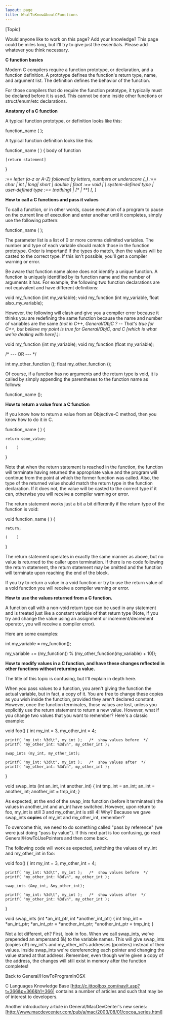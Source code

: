 ```yaml
---
layout: page
title: WhatToKnowAboutCFunctions
---
```


[Topic]

Would anyone like to work on this page?  Add your knowledge?  This page could be miles long, but I'll try to give just the essentials.  Please add whatever you think necessary. 

**C function basics**

Modern C compilers require a function prototype, or declaration, and a function definition.  A prototype
defines the function's return type, name, and argument list.  The definition defines the
behavior of the function.

For those compilers that do require the function prototype, it typically must be declared before it is used. This cannot be done inside other functions or struct/enum/etc declarations.

**Anatomy of a C function**

A typical function prototype, or definition looks like this:

    
<return type> function_name ( <argument list> );


A typical function definition looks like this:

    
<return type> function_name ( <argument list> )
{
    body of function

    [return statement]
}

<var name> :== letter (a-z or A-Z) followed by letters, numbers or underscore (_)
<basic data type> :== char | int | long| short | double | float
<return type> :==  void | <basic data type> | system-defined type | user-defined type
<argument list> :== (nothing) | <return type> [* | **]  <var name> [, <argument list>]



**How to call a C functions and pass it values**

To call a function, or in other words, cause execution of a program to pause on the current line of execution and enter another until it completes, simply use the following pattern: 

    
function_name ( <parameter list> );


The parameter list is a list of 0 or more comma delimited variables. The number and type of each variable should match those in the function prototype. Order is important! If the types do match, then the values will be casted to the correct type. If this isn't possible, you'll get a compiler warning or error.

Be aware that function name alone does not identify a unique function. A function is uniquely identified by its function name and the number of arguments it has. For example, the following two function declarations are not equivalent and have different definitions:

    
void my_function (int my_variable);
void my_function (int my_variable, float also_my_variable);


However, the following will clash and give you a compiler error because it thinks you are redefining the same function because the name and number of variables are the same *(not in C++, General/ObjC ? -- That's true for C++, but believe my point is true for General/ObjC, and C [which is what we're dealing with here].)*:

    
void my_function (int my_variable);
void my_function (float my_variable);

/* --- OR --- */

int my_other_function ();
float my_other_function ();


Of course, if a function has no arguments and the return type is void, it is called by simply appending the parentheses to the function name as follows:

    
function_name ();


**How to return a value from a C function**

If you know how to return a value from an Objective-C method, then you know how to do it in C.

    
<return type> function_name ( <argument list> )
{
        

    return some_value;

    (    )
}


Note that when the return statement is reached in the function, the function will terminate having returned the appropriate value and the program will continue from the point at which the former function was called. Also, the type of the returned value should match the return type in the function declaration. If it does not, the value will be casted to the correct type if it can, otherwise you will receive a compiler warning or error.

The return statement works just a bit a bit differently if the return type of the function is void:

    
void function_name ( <argument list> )
{
        

    return;

    (    )
}


The return statement operates in exactly the same manner as above, but no value is returned to the caller upon termination. If there is no code following the return statement, the return statement may be omitted and the function will terminate upon reaching the end of the block.

If you try to return a value in a void function or try to use the return value of a void function you will receive a compiler warning or error.
 
**How to use the values returned from a C function.**

A function call with a non-void return type can be used in any statement and is treated just like a constant variable of that return type (Note, if you try and change the value using an assignment or increment/decrement operator, you will receive a compiler error).

Here are some examples:

    
int my_variable = my_function();

my_variable += (my_function() % (my_other_function(my_variable) + 10));


**How to modify values in a C function, and have these changes reflected in other functions without returning a value.**

The title of this topic is confusing, but I'll explain in depth here.

When you pass values to a function, you aren't giving the function the actual variable, but in fact, a copy of it. You are free to change these copies as you wish inside the function, provided they aren't declared constant. However, once the function terminates, those values are lost, unless you explicitly use the return statement to return a new value. However, what if you change two values that you want to remember? Here's a classic example:

    
void foo()
{
    int my_int = 3, my_other_int = 4;
    
    printf( "my_int: %3d\t", my_int );   /*  show values before  */
    printf( "my_other_int: %3d\n", my_other_int );

    swap_ints (my_int, my_other_int);

    printf( "my_int: %3d\t", my_int );   /*  show values after  */
    printf( "my_other_int: %3d\n", my_other_int );
}

void swap_ints (int an_int, int another_int)
{
    int tmp_int = an_int;
    an_int = another_int;
    another_int = tmp_int;
}


As expected, at the end of the swap_ints function (before it terminates!) the values in another_int and an_int have switched. However, upon return to foo, my_int is still 3 and my_other_int is still 4! Why? Because we gave swap_ints **copies** of my_int and my_other_int, remember?

To overcome this, we need to do something called "pass by reference" (we were just doing "pass by value"). If this next part is too confusing, go read General/HowToUsePointers and then come back.

The following code will work as expected, switching the values of my_int and my_other_int in foo:

    
void foo()
{
    int my_int = 3, my_other_int = 4;

    printf( "my_int: %3d\t", my_int );   /*  show values before  */
    printf( "my_other_int: %3d\n", my_other_int );

    swap_ints (&my_int, &my_other_int);

    printf( "my_int: %3d\t", my_int );   /*  show values after  */
    printf( "my_other_int: %3d\n", my_other_int );
}

void swap_ints (int *an_int_ptr, int *another_int_ptr)
{
    int tmp_int = *an_int_ptr;
    *an_int_ptr = *another_int_ptr;
    *another_int_ptr = tmp_int;
}


Not a lot different, eh? First, look in foo. When we call swap_ints, we've prepended an ampersand (&) to the variable names. This will give swap_ints (copies of!) my_int's and my_other_int's addresses (pointers) instead of their values. Inside swap_ints we're dereferencing each pointer and changing the value stored at that address. Remember, even though we're given a copy of the address, the changes will still exist in memory after the function completes!

Back to General/HowToProgramInOSX

C Languages Knowledge Base
[http://c.ittoolbox.com/nav/t.asp?t=366&p=366&h1=366]
contains a number of articles and such that may be of interest to developers.

Another introductory article in General/MacDevCenter's new series:
[http://www.macdevcenter.com/pub/a/mac/2003/08/01/cocoa_series.html]
